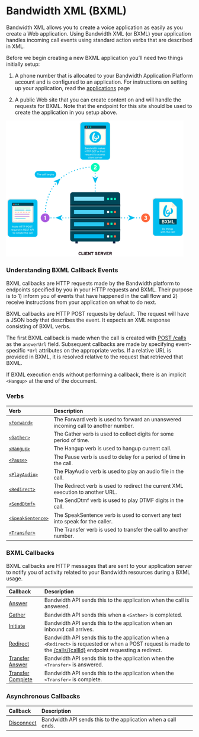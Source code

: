 # Bandwidth XML (BXML)

Bandwidth XML allows you to create a voice application as easily as you create a Web application. Using Bandwidth XML (or BXML) your application handles incoming call events using standard action verbs that are described in XML.

Before we begin creating a new BXML application you’ll need two things initially setup:

1. A phone number that is allocated to your Bandwidth Application Platform account and is configured to an application. For instructions on setting up your application, read the [applications](../../account/applications/about.md) page

2. A public Web site that you can create content on and will handle the requests for BXML. Note that the endpoint for this site should be used to create the application in you setup above.

<img src="../../images/bxml_how.png" style="max-width:95%">

###  Understanding BXML Callback Events
BXML callbacks are HTTP requests made by the Bandwidth platform to endpoints specified by you in your HTTP requests and BXML. Their purpose
is to 1) inform you of events that have happened in the call flow and 2) receive instructions from your
application on what to do next.

BXML callbacks are HTTP POST requests by default.  The request will have a JSON body that describes the event.  It
expects an XML response consisting of BXML verbs.

The first BXML callback is made when the call is created with [POST /calls](../methods/calls/postCalls.md) as
the `answerUrl` field.  Subsequent callbacks are made by specifying event-specific `*Url` attributes on the appropriate verbs.  If a
relative URL is provided in BXML, it is resolved relative to the request that retrieved that BXML.

If BXML execution ends without performing a callback, there is an implicit `<Hangup>` at the end of the document.

### Verbs

| Verb                                        | Description                                                                        |
|:--------------------------------------------|:-----------------------------------------------------------------------------------|
| [`<Forward>`](verbs/forward.md)             | The Forward verb is used to forward an unanswered incoming call to another number. |
| [`<Gather>`](verbs/gather.md)               | The Gather verb is used to collect digits for some period of time.                 |
| [`<Hangup>`](verbs/hangup.md)               | The Hangup verb is used to hangup current call.                                    |
| [`<Pause>`](verbs/pause.md)                 | The Pause verb is used to delay for a period of time in the call.                  |
| [`<PlayAudio>`](verbs/playAudio.md)         | The PlayAudio verb is used to play an audio file in the call.                      |
| [`<Redirect>`](verbs/redirect.md)           | The Redirect verb is used to redirect the current XML execution to another URL.    |
| [`<SendDtmf>`](verbs/sendDtmf.md)           | The SendDtmf verb is used to play DTMF digits in the call.                         |
| [`<SpeakSentence>`](verbs/speakSentence.md) | The SpeakSentence verb is used to convert any text into speak for the caller.      |
| [`<Transfer>`](verbs/transfer.md)           | The Transfer verb is used to transfer the call to another number.                  |

### BXML Callbacks

BXML callbacks are HTTP messages that are sent to your application server to notify you of activity related to your Bandwidth resources during a BXML usage.

| Callback                                           | Description                                                                                                                                                                                               |
|:---------------------------------------------------|:----------------------------------------------------------------------------------------------------------------------------------------------------------------------------------------------------------|
| [Answer](callbacks/answer.md)                      | Bandwidth API sends this to the application when the call is answered.                                                                                                                                    |
| [Gather](callbacks/gather.md)                      | Bandwidth API sends this when a `<Gather>` is completed.                                                                                                                                                  |
| [Initiate](callbacks/initiate.md)                  | Bandwidth API sends this to the application when an inbound call arrives.                                                                                                                                 |
| [Redirect](callbacks/redirect.md)                  | Bandwidth API sends this to the application when a `<Redirect>` is requested or when a POST request is made to the [/calls/{callId}](../methods/calls/postCallsCallId.md) endpoint requesting a redirect. |
| [Transfer Answer](callbacks/transferAnswer.md)     | Bandwidth API sends this to the application when the `<Transfer>` is answered.                                                                                                                            |
| [Transfer Complete](callbacks/transferComplete.md) | Bandwidth API sends this to the application when the `<Transfer>` is complete.                                                                                                                            |

### Asynchronous Callbacks
| Callback                              | Description                                                   |
|:--------------------------------------|:--------------------------------------------------------------|
| [Disconnect](callbacks/disconnect.md) | Bandwidth API sends this to the application when a call ends. |
